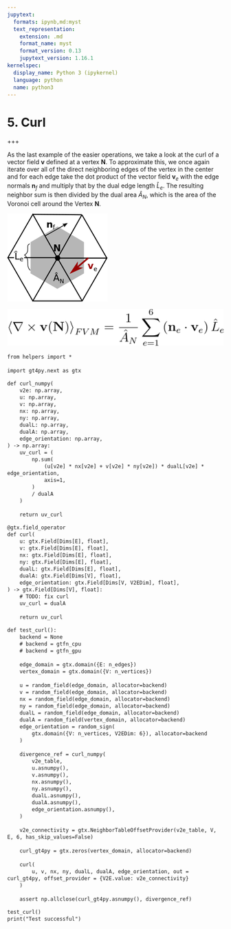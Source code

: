 ```yaml
---
jupytext:
  formats: ipynb,md:myst
  text_representation:
    extension: .md
    format_name: myst
    format_version: 0.13
    jupytext_version: 1.16.1
kernelspec:
  display_name: Python 3 (ipykernel)
  language: python
  name: python3
---
```


# 5. Curl

+++

As the last example of the easier operations, we take a look at the curl of a vector field $\mathbf{v}$ defined at a vertex $\mathbf{N}$.
To approximate this, we once again iterate over all of the direct neighboring edges of the vertex in the center and for each edge take the dot product of the vector field $\mathbf{v}_e$ with the edge normals $\mathbf{n}_f$ and multiply that by the dual edge length $\hat{L}_e$. The resulting neighbor sum is then divided by the dual area $\hat{A}_N$, which is the area of the Voronoi cell around the Vertex $\mathbf{N}$.


![](../images/curl_picture.png "Divergence")


![](../images/curl_formula.png "Divergence")

```{code-cell} ipython3
from helpers import *

import gt4py.next as gtx
```

```{code-cell} ipython3
def curl_numpy(
    v2e: np.array,
    u: np.array,
    v: np.array,
    nx: np.array,
    ny: np.array,
    dualL: np.array,
    dualA: np.array,
    edge_orientation: np.array,
) -> np.array:
    uv_curl = (
        np.sum(
            (u[v2e] * nx[v2e] + v[v2e] * ny[v2e]) * dualL[v2e] * edge_orientation,
            axis=1,
        )
        / dualA
    )

    return uv_curl
```

```{code-cell} ipython3
@gtx.field_operator
def curl(
    u: gtx.Field[Dims[E], float],
    v: gtx.Field[Dims[E], float],
    nx: gtx.Field[Dims[E], float],
    ny: gtx.Field[Dims[E], float],
    dualL: gtx.Field[Dims[E], float],
    dualA: gtx.Field[Dims[V], float],
    edge_orientation: gtx.Field[Dims[V, V2EDim], float],
) -> gtx.Field[Dims[V], float]:
    # TODO: fix curl
    uv_curl = dualA

    return uv_curl
```

```{code-cell} ipython3
def test_curl():
    backend = None
    # backend = gtfn_cpu
    # backend = gtfn_gpu

    edge_domain = gtx.domain({E: n_edges})
    vertex_domain = gtx.domain({V: n_vertices})
    
    u = random_field(edge_domain, allocator=backend)
    v = random_field(edge_domain, allocator=backend)
    nx = random_field(edge_domain, allocator=backend)
    ny = random_field(edge_domain, allocator=backend)
    dualL = random_field(edge_domain, allocator=backend)
    dualA = random_field(vertex_domain, allocator=backend)
    edge_orientation = random_sign(
        gtx.domain({V: n_vertices, V2EDim: 6}), allocator=backend
    )

    divergence_ref = curl_numpy(
        v2e_table,
        u.asnumpy(),
        v.asnumpy(),
        nx.asnumpy(),
        ny.asnumpy(),
        dualL.asnumpy(),
        dualA.asnumpy(),
        edge_orientation.asnumpy(),
    )

    v2e_connectivity = gtx.NeighborTableOffsetProvider(v2e_table, V, E, 6, has_skip_values=False)

    curl_gt4py = gtx.zeros(vertex_domain, allocator=backend)  

    curl(
        u, v, nx, ny, dualL, dualA, edge_orientation, out = curl_gt4py, offset_provider = {V2E.value: v2e_connectivity}
    )
    
    assert np.allclose(curl_gt4py.asnumpy(), divergence_ref)
```

```{code-cell} ipython3
test_curl()
print("Test successful")
```

```{code-cell} ipython3

```

